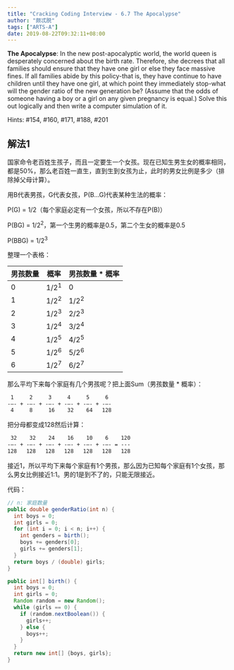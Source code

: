 ```yaml
---
title: "Cracking Coding Interview - 6.7 The Apocalypse"
author: "颇忒脱"
tags: ["ARTS-A"]
date: 2019-08-22T09:32:11+08:00
---
```


<!--more-->

**The Apocalypse**: In the new post-apocalyptic world, the world queen is desperately concerned about the birth rate. Therefore, she decrees that all families should ensure that they have one girl or else they face massive fines. If all families abide by this policy-that is, they have continue to have children until they have one girl, at which point they immediately stop-what will the gender ratio of the new generation be? (Assume that the odds of someone having a boy or a girl on any given pregnancy is equal.) Solve this out logically and then write a computer simulation of it.

Hints: #154, #160, #171, #188, #201

## 解法1

国家命令老百姓生孩子，而且一定要生一个女孩。现在已知生男生女的概率相同，都是50%，那么老百姓一直生，直到生到女孩为止，此时的男女比例是多少（排除掉父母计算）。

用B代表男孩，G代表女孩，P(B...G)代表某种生法的概率：

P(G) = 1/2（每个家庭必定有一个女孩，所以不存在P(B)）

P(BG) = 1/2<sup>2</sup>，第一个生男的概率是0.5，第二个生女的概率是0.5

P(BBG) = 1/2<sup>3</sup>

整理一个表格：

| 男孩数量 | 概率            | 男孩数量 * 概率 |
| -------- | --------------- | --------------- |
| 0        | 1/2<sup>1</sup> | 0               |
| 1        | 1/2<sup>2</sup> | 1/2<sup>2</sup>                |
| 2        | 1/2<sup>3</sup> | 2/2<sup>3</sup>                |
| 3        | 1/2<sup>4</sup> | 3/2<sup>4</sup>                |
| 4        | 1/2<sup>5</sup> | 4/2<sup>5</sup>             |
| 5        | 1/2<sup>6</sup> | 5/2<sup>6</sup>                |
| 6        | 1/2<sup>7</sup> | 6/2<sup>7</sup>               |

那么平均下来每个家庭有几个男孩呢？把上面Sum（男孩数量 * 概率）：

```txt
 1     2     3     4     5     6
-—- + -—- + -—- + -—- + -—- + -—-
 4     8     16    32    64   128
```

把分母都变成128然后计算：

```txt
 32    32    24    16    10    6    120
-—- + -—- + -—- + -—- + -—- + -—- = ---
128   128   128   128   128   128   128
```

接近1，所以平均下来每个家庭有1个男孩，那么因为已知每个家庭有1个女孩，那么男女比例接近1:1。男的1是到不了的，只能无限接近。

代码：

```java
// n: 家庭数量
public double genderRatio(int n) {
  int boys = 0;
  int girls = 0;
  for (int i = 0; i < n; i++) {
    int genders = birth();
    boys += genders[0];
    girls += genders[1];
  }
  return boys / (double) girls;
}

public int[] birth() {
  int boys = 0;
  int girls = 0;
  Random random = new Random();
  while (girls == 0) {
    if (random.nextBoolean()) {
      girls++;
    } else {
      boys++;
    }
  }
  return new int[] {boys, girls};
}
```



